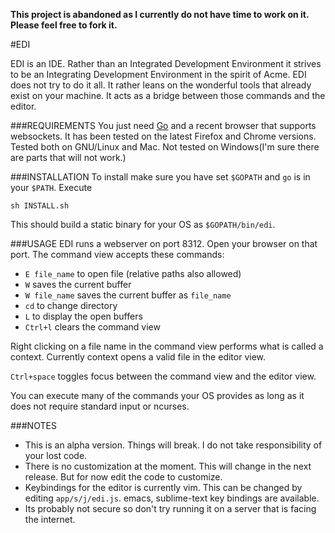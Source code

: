 **This project is abandoned as I currently do not have time to work on it. Please feel free to fork it.**

#EDI

EDI is an IDE. Rather than an Integrated Development Environment it strives to be an Integrating Development Environment in the spirit of Acme. EDI does not try to do it all. It rather leans on the wonderful tools that already exist on your machine. It acts as a bridge between those commands and the editor.


###REQUIREMENTS
You just need [Go](http://golang.org/doc/install) and a recent browser that supports websockets. It has been tested on the latest Firefox and Chrome versions.
Tested both on GNU/Linux and Mac. Not tested on Windows(I'm sure there are parts that will not work.)


###INSTALLATION
To install make sure you have set `$GOPATH` and `go` is in your `$PATH`. Execute

    sh INSTALL.sh
    
This should build a static binary for your OS as `$GOPATH/bin/edi`.


###USAGE
EDI runs a webserver on port 8312. Open your browser on that port. 
The command view accepts these commands:
- `E file_name` to open file (relative paths also allowed)
- `W` saves the current buffer
- `W file_name` saves the current buffer as `file_name`
- `cd` to change directory
- `L` to display the open buffers
- `Ctrl+l` clears the command view

Right clicking on a file name in the command view performs what is called a context. Currently context opens a valid file in the editor view.

`Ctrl+space` toggles focus between the command view and the editor view.

You can execute many of the commands your OS provides as long as it does not require standard input or ncurses.


###NOTES
- This is an alpha version. Things will break. I do not take responsibility of your lost code.
- There is no customization at the moment. This will change in the next release. But for now edit the code to customize.
- Keybindings for the editor is currently vim. This can be changed by editing `app/s/j/edi.js`. emacs, sublime-text key bindings are available.
- Its probably not secure so don't try running it on a server that is facing the internet.
